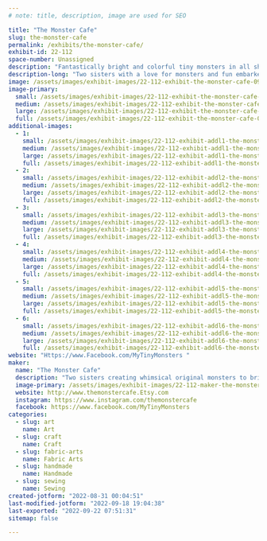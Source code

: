 ```yaml
---
# note: title, description, image are used for SEO

title: "The Monster Cafe"
slug: the-monster-cafe
permalink: /exhibits/the-monster-cafe/
exhibit-id: 22-112
space-number: Unassigned
description: "Fantastically bright and colorful tiny monsters in all shapes and sizes.  Handmade and unique."
description-long: "Two sisters with a love for monsters and fun embarked on a journey to share their creativity and imagination with others.  The Monster Cafe started as a birthday gift given to a beloved sister and blossomed into a wonderful outlet for our imagination.  We enjoy coming up with new creatures to share with others and ways to push our art.  Welcome to The Monster Cafe."
image: /assets/images/exhibit-images/22-112-exhibit-the-monster-cafe-09af1286-3423-4dee-bb98-747b4d4a4f99-large.jpeg
image-primary: 
  small: /assets/images/exhibit-images/22-112-exhibit-the-monster-cafe-09af1286-3423-4dee-bb98-747b4d4a4f99-small.jpeg
  medium: /assets/images/exhibit-images/22-112-exhibit-the-monster-cafe-09af1286-3423-4dee-bb98-747b4d4a4f99-medium.jpeg
  large: /assets/images/exhibit-images/22-112-exhibit-the-monster-cafe-09af1286-3423-4dee-bb98-747b4d4a4f99-large.jpeg
  full: /assets/images/exhibit-images/22-112-exhibit-the-monster-cafe-09af1286-3423-4dee-bb98-747b4d4a4f99-full.jpeg
additional-images: 
  - 1:
    small: /assets/images/exhibit-images/22-112-exhibit-addl1-the-monster-cafe-03dd5db9-18d7-4ac1-87d7-8c78a096d148-small.jpeg
    medium: /assets/images/exhibit-images/22-112-exhibit-addl1-the-monster-cafe-03dd5db9-18d7-4ac1-87d7-8c78a096d148-medium.jpeg
    large: /assets/images/exhibit-images/22-112-exhibit-addl1-the-monster-cafe-03dd5db9-18d7-4ac1-87d7-8c78a096d148-large.jpeg
    full: /assets/images/exhibit-images/22-112-exhibit-addl1-the-monster-cafe-03dd5db9-18d7-4ac1-87d7-8c78a096d148-full.jpeg
  - 2:
    small: /assets/images/exhibit-images/22-112-exhibit-addl2-the-monster-cafe-60e80d0a-da91-41f5-8b36-9da55cacadb4-small.jpeg
    medium: /assets/images/exhibit-images/22-112-exhibit-addl2-the-monster-cafe-60e80d0a-da91-41f5-8b36-9da55cacadb4-medium.jpeg
    large: /assets/images/exhibit-images/22-112-exhibit-addl2-the-monster-cafe-60e80d0a-da91-41f5-8b36-9da55cacadb4-large.jpeg
    full: /assets/images/exhibit-images/22-112-exhibit-addl2-the-monster-cafe-60e80d0a-da91-41f5-8b36-9da55cacadb4-full.jpeg
  - 3:
    small: /assets/images/exhibit-images/22-112-exhibit-addl3-the-monster-cafe-6ed3f161-3463-468a-b730-a09252279236-small.jpeg
    medium: /assets/images/exhibit-images/22-112-exhibit-addl3-the-monster-cafe-6ed3f161-3463-468a-b730-a09252279236-medium.jpeg
    large: /assets/images/exhibit-images/22-112-exhibit-addl3-the-monster-cafe-6ed3f161-3463-468a-b730-a09252279236-large.jpeg
    full: /assets/images/exhibit-images/22-112-exhibit-addl3-the-monster-cafe-6ed3f161-3463-468a-b730-a09252279236-full.jpeg
  - 4:
    small: /assets/images/exhibit-images/22-112-exhibit-addl4-the-monster-cafe-8676f8cd-fb8d-4090-bb06-a5504b052fa5-small.jpeg
    medium: /assets/images/exhibit-images/22-112-exhibit-addl4-the-monster-cafe-8676f8cd-fb8d-4090-bb06-a5504b052fa5-medium.jpeg
    large: /assets/images/exhibit-images/22-112-exhibit-addl4-the-monster-cafe-8676f8cd-fb8d-4090-bb06-a5504b052fa5-large.jpeg
    full: /assets/images/exhibit-images/22-112-exhibit-addl4-the-monster-cafe-8676f8cd-fb8d-4090-bb06-a5504b052fa5-full.jpeg
  - 5:
    small: /assets/images/exhibit-images/22-112-exhibit-addl5-the-monster-cafe-aa507df5-c731-4198-a67f-3bc61c856ced-small.jpeg
    medium: /assets/images/exhibit-images/22-112-exhibit-addl5-the-monster-cafe-aa507df5-c731-4198-a67f-3bc61c856ced-medium.jpeg
    large: /assets/images/exhibit-images/22-112-exhibit-addl5-the-monster-cafe-aa507df5-c731-4198-a67f-3bc61c856ced-large.jpeg
    full: /assets/images/exhibit-images/22-112-exhibit-addl5-the-monster-cafe-aa507df5-c731-4198-a67f-3bc61c856ced-full.jpeg
  - 6:
    small: /assets/images/exhibit-images/22-112-exhibit-addl6-the-monster-cafe-f00dffe8-8598-4f3f-92ca-4e2fe5a49ee7-small.jpeg
    medium: /assets/images/exhibit-images/22-112-exhibit-addl6-the-monster-cafe-f00dffe8-8598-4f3f-92ca-4e2fe5a49ee7-medium.jpeg
    large: /assets/images/exhibit-images/22-112-exhibit-addl6-the-monster-cafe-f00dffe8-8598-4f3f-92ca-4e2fe5a49ee7-large.jpeg
    full: /assets/images/exhibit-images/22-112-exhibit-addl6-the-monster-cafe-f00dffe8-8598-4f3f-92ca-4e2fe5a49ee7-full.jpeg
website: "Https://www.Facebook.com/MyTinyMonsters "
maker: 
  name: "The Monster Cafe"
  description: "Two sisters creating whimsical original monsters to brighten up your day.  From tiny shy creatures to others standing three feet tall, all of them looking for a forever home."
  image-primary: /assets/images/exhibit-images/22-112-maker-the-monster-cafe-e840cd65-1314-4c83-84f7-0db836ceaac1-medium.jpeg
  website: http://www.themonstercafe.Etsy.com
  instagram: https://www.instagram.com/themonstercafe
  facebook: https://www.facebook.com/MyTinyMonsters
categories: 
  - slug: art
    name: Art
  - slug: craft
    name: Craft
  - slug: fabric-arts
    name: Fabric Arts
  - slug: handmade
    name: Handmade
  - slug: sewing
    name: Sewing
created-jotform: "2022-08-31 00:04:51"
last-modified-jotform: "2022-09-18 19:04:38"
last-exported: "2022-09-22 07:51:31"
sitemap: false

---
```

